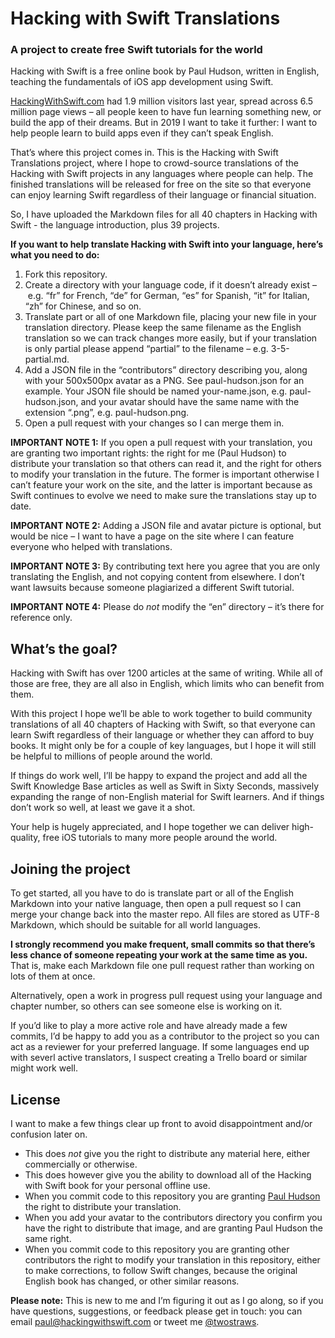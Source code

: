 # Hacking with Swift Translations
### A project to create free Swift tutorials for the world

Hacking with Swift is a free online book by Paul Hudson, written in English, teaching the fundamentals of iOS app development using Swift. 

[HackingWithSwift.com](https://www.hackingwithswift.com) had 1.9 million visitors last year, spread across 6.5 million page views – all people keen to have fun learning something new, or build the app of their dreams. But in 2019 I want to take it further: I want to help people learn to build apps even if they can’t speak English.

That’s where this project comes in. This is the Hacking with Swift Translations project, where I hope to crowd-source translations of the Hacking with Swift projects in any languages where people can help. The finished translations will be released for free on the site so that everyone can enjoy learning Swift regardless of their language or financial situation.

So, I have uploaded the Markdown files for all 40 chapters in Hacking with Swift - the language introduction, plus 39 projects.

**If you want to help translate Hacking with Swift into your language, here’s what you need to do:**

1. Fork this repository.
2. Create a directory with your language code, if it doesn’t already exist – e.g. “fr” for French, “de” for German, “es” for Spanish, “it” for Italian, “zh” for Chinese, and so on.
3. Translate part or all of one Markdown file, placing your new file in your translation directory. Please keep the same filename as the English translation so we can track changes more easily, but if your translation is only partial please append “partial” to the filename – e.g. 3-5-partial.md.
4. Add a JSON file in the “contributors” directory describing you, along with your 500x500px avatar as a PNG. See paul-hudson.json for an example. Your JSON file should be named your-name.json, e.g. paul-hudson.json, and your avatar should have the same name with the extension “.png”, e.g. paul-hudson.png.
5. Open a pull request with your changes so I can merge them in.

**IMPORTANT NOTE 1:** If you open a pull request with your translation, you are granting two important rights: the right for me (Paul Hudson) to distribute your translation so that others can read it, and the right for others to modify your translation in the future. The former is important otherwise I can’t feature your work on the site, and the latter is important because as Swift continues to evolve we need to make sure the translations stay up to date.

**IMPORTANT NOTE 2:** Adding a JSON file and avatar picture is optional, but would be nice – I want to have a page on the site where I can feature everyone who helped with translations.

**IMPORTANT NOTE 3:** By contributing text here you agree that you are only translating the English, and not copying content from elsewhere. I don’t want lawsuits because someone plagiarized a different Swift tutorial.

**IMPORTANT NOTE 4:** Please do *not* modify the “en” directory – it’s there for reference only.


## What’s the goal?

Hacking with Swift has over 1200 articles at the same of writing. While all of those are free, they are all also in English, which limits who can benefit from them. 

With this project I hope we’ll be able to work together to build community translations of all 40 chapters of Hacking with Swift, so that everyone can learn Swift regardless of their language or whether they can afford to buy books. It might only be for a couple of key languages, but I hope it will still be helpful to millions of people around the world.

If things do work well, I’ll be happy to expand the project and add all the Swift Knowledge Base articles as well as Swift in Sixty Seconds, massively expanding the range of non-English material for Swift learners. And if things don’t work so well, at least we gave it a shot.

Your help is hugely appreciated, and I hope together we can deliver high-quality, free iOS tutorials to many more people around the world.


## Joining the project

To get started, all you have to do is translate part or all of the English Markdown into your native language, then open a pull request so I can merge your change back into the master repo. All files are stored as UTF-8 Markdown, which should be suitable for all world languages.

**I strongly recommend you make frequent, small commits so that there’s less chance of someone repeating your work at the same time as you.** That is, make each Markdown file one pull request rather than working on lots of them at once.

Alternatively, open a work in progress pull request using your language and chapter number, so others can see someone else is working on it.

If you’d like to play a more active role and have already made a few commits, I’d be happy to add you as a contributor to the project so you can act as a reviewer for your preferred language. If some languages end up with severl active translators, I suspect creating a Trello board or similar might work well.


## License

I want to make a few things clear up front to avoid disappointment and/or confusion later on.

- This does *not* give you the right to distribute any material here, either commercially or otherwise.
- This does however give you the ability to download all of the Hacking with Swift book for your personal offline use.
- When you commit code to this repository you are granting [Paul Hudson](https://twitter.com/twostraws) the right to distribute your translation. 
- When you add your avatar to the contributors directory you confirm you have the right to distribute that image, and are granting Paul Hudson the same right.
- When you commit code to this repository you are granting other contributors the right to modify your translation in this repository, either to make corrections, to follow Swift changes, because the original English book has changed, or other similar reasons.

**Please note:** This is new to me and I’m figuring it out as I go along, so if you have questions, suggestions, or feedback please get in touch: you can email [paul@hackingwithswift.com](mailto:paul@hackingwithswift.com) or tweet me [@twostraws](https://twitter.com/twostraws).
